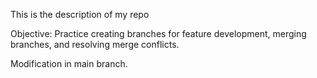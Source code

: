 This is the description of my repo

Objective: Practice creating branches for feature development, merging branches, and resolving merge conflicts.

Modification in main branch.
